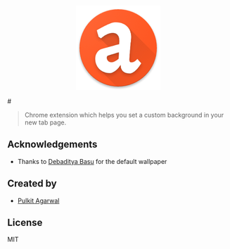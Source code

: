 <p align="center">
  <img src="https://raw.githubusercontent.com/thepulkitagarwal/aloha/master/res/icon192.png" alt="aloha logo">
</p>
#

> Chrome extension which helps you set a custom background in your new tab page.

## Acknowledgements

- Thanks to [Debaditya Basu](https://github.com/debadityabasu96) for the default wallpaper

## Created by

- [Pulkit Agarwal](https://github.com/thepulkitagarwal)

## License

MIT
